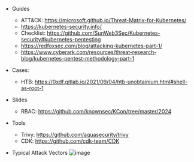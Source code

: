 
- Guides
  - ATT&CK: https://microsoft.github.io/Threat-Matrix-for-Kubernetes/
  - https://kubernetes-security.info/
  - Checklist: https://github.com/SunWeb3Sec/Kubernetes-security#kubernetes-pentesting
  - https://redfoxsec.com/blog/attacking-kubernetes-part-1/
  - https://www.cyberark.com/resources/threat-research-blog/kubernetes-pentest-methodology-part-1

- Cases:
  - HTB: https://0xdf.gitlab.io/2021/09/04/htb-unobtainium.html#shell-as-root-1
 
- Slides
  - RBAC: https://github.com/knownsec/KCon/tree/master/2024
 
- Tools
  - Trivy: https://github.com/aquasecurity/trivy
  - CDK: https://github.com/cdk-team/CDK

- Typical Attack Vectors
![image](https://github.com/user-attachments/assets/6a1eaca7-741c-4748-a919-4e693cd7f0ef)
